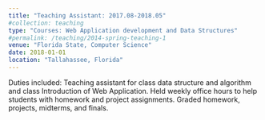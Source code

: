 ```yaml
---
title: "Teaching Assistant: 2017.08-2018.05"
#collection: teaching
type: "Courses: Web Application development and Data Structures"
#permalink: /teaching/2014-spring-teaching-1
venue: "Florida State, Computer Science"
date: 2018-01-01
location: "Tallahassee, Florida"
---
```


Duties included: Teaching assistant for class data structure and algorithm  and class Introduction of Web Application. Held weekly office hours to help students with homework and project assignments. Graded homework, projects, midterms, and finals.
